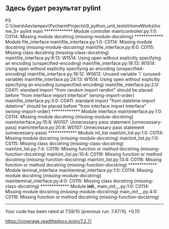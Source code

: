 ## Здесь будет результат pylint

PS C:\Users\Aevlampev\PycharmProjects\9_python_unit_tests\HomeWorks\home_5> pylint main
************* Module controller
main\controller.py:1:0: C0114: Missing module docstring (missing-module-docstring)
************* Module file_interface
main\file_interface.py:1:0: C0114: Missing module docstring (missing-module-docstring)
main\file_interface.py:6:0: C0115: Missing class docstring (missing-class-docstring)
main\file_interface.py:9:13: W1514: Using open without explicitly specifying an encoding (unspecified-encoding)
main\file_interface.py:18:13: W1514: Using open without explicitly specifying an encoding (unspecified-encoding)
main\file_interface.py:16:12: W0612: Unused variable 'i' (unused-variable)
main\file_interface.py:24:13: W1514: Using open without explicitly specifying an encoding (unspecified-encoding)
main\file_interface.py:2:0: C0411: standard import "from random import randint" should be placed before "from interface import Interface" (wrong-import-order)
main\file_interface.py:3:0: C0411: standard import "from datetime import datetime" should be placed before "from interface import Interface" (wrong-import-order)
************* Module interface
main\interface.py:1:0: C0114: Missing module docstring (missing-module-docstring)
main\interface.py:15:8: W0107: Unnecessary pass statement (unnecessary-pass)
main\interface.py:20:8: W0107: Unnecessary pass statement (unnecessary-pass)
************* Module int_list
main\int_list.py:1:0: C0114: Missing module docstring (missing-module-docstring)
main\int_list.py:1:0: C0115: Missing class docstring (missing-class-docstring)
main\int_list.py:7:4: C0116: Missing function or method docstring (missing-function-docstring)
main\int_list.py:10:4: C0116: Missing function or method docstring (missing-function-docstring)
main\int_list.py:13:4: C0116: Missing function or method docstring (missing-function-docstring)
************* Module teminal_interface
main\teminal_interface.py:1:0: C0114: Missing module docstring (missing-module-docstring)
main\teminal_interface.py:4:0: C0115: Missing class docstring (missing-class-docstring)
************* Module __init___
main\__init___.py:1:0: C0114: Missing module docstring (missing-module-docstring)
main\__init___.py:4:0: C0116: Missing function or method docstring (missing-function-docstring)

------------------------------------------------------------------
Your code has been rated at 7.59/10 (previous run: 7.47/10, +0.11)



https://coverage.readthedocs.io/en/7.2.7/
